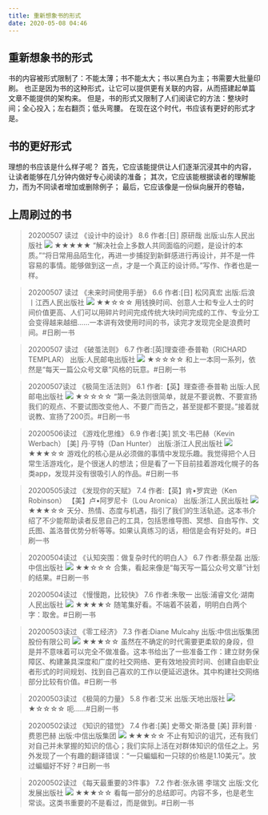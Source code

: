 ```yaml
---
title: 重新想象书的形式
date: 2020-05-08 04:46
---
```


## 重新想象书的形式
书的内容被形式限制了：不能太薄；书不能太大；书以黑白为主；书需要大批量印刷。
也正是因为书的这种形式，让它可以提供更有关联的内容，从而搭建起单篇文章不能提供的架构来。
但是，书的形式又限制了人们阅读它的方法：整块时间；全心投入；左右翻页；低头弯腰。
在现在这个时代，书应该有更好的形式才是。
## 书的更好形式
理想的书应该是什么样子呢？
首先，它应该能提供让人们逐渐沉浸其中的内容，让读者能够在几分钟内做好专心阅读的准备；
其次，它应该能根据读者的理解能力，而为不同读者增加或删除例子；
最后，它应该像是一份纵向展开的卷轴，
## 上周刷过的书
>20200507 读过
>《设计中的设计》  8.6
>作者:[日] 原研哉
>出版:山东人民出版社
>![](./_image/2020-05-08/2020-05-08-04-59-22.jpg)
>★★★★★ “解决社会上多数人共同面临的问题，是设计的本质。”“将日常用品陌生化，再进一步捕捉到新鲜感进行再设计，并不是一件容易的事情。能够做到这一点，才是一个真正的设计师。”写作、作者也是一样。

>20200507 读过
>《未来时间使用手册》  6.6
>作者:[日] 松冈真宏
>出版:后浪丨江西人民出版社
>![](./_image/2020-05-08/2020-05-08-04-59-13.jpg)
>★★☆☆☆ 用钱换时间、创意人士和专业人士的时间价值更高、人们可以用碎片时间完成传统大块时间完成的工作、专业分工会变得越来越细……一本讲有效使用时间的书，读完才发现完全是浪费时间。#日刷一书

>20200507 读过
>《破茧法则》  6.7
>作者:[英]理查德·泰普勒（RICHARD TEMPLAR）
>出版:人民邮电出版社
>![](./_image/2020-05-08/2020-05-08-04-59-02.jpg)
>★☆☆☆☆ 和上一本同一系列，依然是“每天一篇公众号文章”风格的玩意。#日刷一书

>20200507读过
>《极简生活法则》  6.1
>作者:【英】理查德·泰普勒
>出版:人民邮电出版社
>![](./_image/2020-05-08/2020-05-08-04-58-53.jpg)
>★☆☆☆☆ “第一条法则很简单，就是不要说教、不要宣扬我们的观点、不要试图改变他人、不要广而告之，甚至提都不要提。”接着就说教、宣扬了200页。#日刷一书

>20200506读过
>《游戏化思维》  6.9
>作者:[美] 凯文·韦巴赫（Kevin Werbach） [美] 丹·亨特（Dan Hunter）
>出版:浙江人民出版社
>![](./_image/2020-05-08/2020-05-08-04-58-44.jpg)
>★★★☆☆ 游戏化的核心是从必须做的事情中发现乐趣。我觉得把个人日常生活游戏化，是个很迷人的想法；但是看了一下目前挂着游戏化幌子的各类app，发现并没有很吸引人的作品。#日刷一书

>20200505读过
>《发现你的天赋》  7.4
>作者:【英】肯•罗宾逊（Ken Robinson） 【美】卢•阿罗尼卡（Lou Aronica）
>出版:浙江人民出版社
>![](./_image/2020-05-08/2020-05-08-04-58-35.jpg)
>★★★☆☆ 天分、热情、态度与机遇，指引了我们的生活轨迹。这本书介绍了不少能帮助读者反思自己的工具，包括思维导图、冥想、自由写作、文氏图、盖洛普优势分析等等。如果认真练习的话，相信是会有好处的。#日刷一书

>20200504读过
>《认知突围：做复杂时代的明白人》  6.7
>作者:蔡垒磊
>出版:中信出版社
>![](./_image/2020-05-08/2020-05-08-04-58-25.jpg)
>★★☆☆☆ 合集，看起来像是“每天写一篇公众号文章”计划的结果。#日刷一书

>20200504读过
>《慢慢跑，比较快》  7.6
>作者:朱敬一
>出版:浦睿文化·湖南人民出版社
>![](./_image/2020-05-08/2020-05-08-04-58-16.jpg)
>★★★★☆ 随笔集好看。不端着不装着，明明白白两个字：取舍。#日刷一书

>20200503读过
>《零工经济》  7.3
>作者:Diane Mulcahy
>出版:中信出版集团股份有限公司
>![](./_image/2020-05-08/2020-05-08-04-57-56.jpg)
>★★★☆☆ 虽然在不确定的时代需要更柔软的身段，但是并不意味着可以完全不做准备。这本书给出了一些准备工作：建立财务保障区、构建兼具深度和广度的社交网络、更有效地投资时间、创建自由职业者形式的时间规划、找到自己喜欢的工作以便延迟退休。其中构建社交网络部分比较有价值。#日刷一书

>20200503读过
>《极简的力量》  5.8
>作者:艾米
>出版:天地出版社
>![](./_image/2020-05-08/2020-05-08-04-57-44.jpg)
>★☆☆☆☆ 呃……#日刷一书


>20200502读过
>《知识的错觉》  7.4
>作者:[美] 史蒂文·斯洛曼 [美] 菲利普 ·费恩巴赫
>出版:中信出版集团
>![](./_image/2020-05-08/2020-05-08-04-55-22.jpg)
>★★★☆☆ 不止有知识的诅咒，还有我们对自己并未掌握的知识的信心；我们实际上活在对群体知识的信任之上。另外发现了一个有趣的翻译错误：“一只蝙蝠和一只球的价格是1.10美元”。放过蝙蝠好不好？#日刷一书

>20200502读过
>《每天最重要的3件事》  7.2
>作者:张永锡 李瑞文
>出版:文化发展出版社
>![](./_image/2020-05-08/2020-05-08-04-55-09.jpg)
>★★★☆☆ 看每一部分的总结即可。内容不多，也是老生常谈。这类书重要的不是看过，而是做到。#日刷一书
